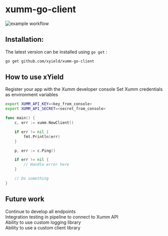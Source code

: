 # xumm-go-client

![example workflow](https://github.com/xyield/xumm-go-client/actions/workflows/main.yml/badge.svg)

## Installation:
The latest version can be installed using `go get` :

```bash
go get github.com/xyield/xumm-go-client
```


## How to use xYield

Register your app with the Xumm developer console
Set Xumm credentials as environment variables 

```bash
export XUMM_API_KEY=<key_from_console>
export XUMM_API_SECRET=<secret_from_console>
```

```go
func main() {
    c, err := xumm.NewClient()

    if err != nil {
        fmt.Println(err)
    }

    p, err := c.Ping()

    if err != nil {
        // Handle error here
    }

    // Do something
}
```


## Future work 
Continue to develop all endpoints 
</br>
Integration testing in pipeline to connect to Xumm API
</br>
Ability to use custom logging library
</br>
Ability to use a custom client library
</br>
